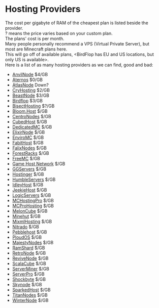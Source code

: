 # Hosting Providers

The cost per gigabyte of RAM of the cheapest plan is listed beside the provider.  
? means the price varies based on your custom plan.  
The plans' cost is per month.  
Many people personally recommend a VPS (Virtual Private Server), but most are Minecraft plans here.  
This will go off of available plans, <BirdFlop has EU and US locations, but only US is available>.  
Here is a list of as many hosting providers as we can find, good and bad:  

- [AnvilNode](https://www.anvilnode.com/) $4/GB
- [Aternos](https://aternos.org/:en/) $0/GB
- [AtlasNode](https://atlasnode.net/) Down?
- [CryHosting](https://cryhosting.net/) $2/GB
- [BeastNode](https://www.beastnode.com/) $3/GB
- [Birdflop](https://www.birdflop.com/) $3/GB
- [BisectHosting](https://www.bisecthosting.com/) $?/GB
- [Bloom.Host](https://bloom.host/) $/GB
- [CentroNodes](https://centronodes.com/) $/GB
- [CubedHost](https://cubedhost.com/) $/GB
- [DedicatedMC](https://dedicatedmc.io/) $/GB
- [ElixirNode](https://elixirnode.com/) $/GB
- [EnviroMC](https://enviromc.com/) $/GB
- [FabitHost](https://fabithost.com/) $/GB
- [FalixNodes](https://falixnodes.net/) $/GB
- [ForestRacks](https://forestracks.com) $/GB
- [FreeMC](https://freemc.host/) $/GB
- [Game Host Network](https://gamehost.network/) $/GB
- [GGServers](https://ggservers.com/) $/GB
- [Hostinger](https://www.hostinger.com/minecraft-server-hosting) $/GB
- [HumbleServers](https://humbleservers.com/) $/GB
- [IdleyHost](https://idley.gg/) $/GB
- [JeekieHost](https://jeekie.host/) $/GB
- [LogicServers](https://logicservers.com/) $/GB
- [MCHostingPro](https://www.minecraft-hosting.pro/) $/GB
- [MCProHosting](https://mcprohosting.com/) $/GB
- [MelonCube](https://www.meloncube.net/) $/GB
- [Minehut](https://minehut.com/) $/GB
- [MixmlHosting](https://mixmlhosting.com/) $/GB
- [Nitrado](https://server.nitrado.net/eng/rent-gameserver) $/GB
- [Pebblehost](https://pebblehost.com/) $/GB
- [PloudOS](https://ploudos.com/) $/GB
- [MajestyNodes](https://majestynodes.com/) $/GB
- [RamShard](https://ramshard.com/hosting/minecraft) $/GB
- [RetroNode](https://retronode.net/) $/GB
- [ReviveNode](https://revivenode.com/) $/GB
- [ScalaCube](https://scalacube.com/) $/GB
- [ServerMiner](https://serverminer.com/) $/GB
- [ServerPro](https://server.pro/) $/GB
- [Shockbyte](https://shockbyte.com/) $/GB
- [Skynode](https://www.skynode.pro/) $/GB
- [SparkedHost](https://sparkedhost.com/) $/GB
- [TitanNodes](https://titannodes.com/) $/GB
- [WinterNode](https://winternode.com/) $/GB
